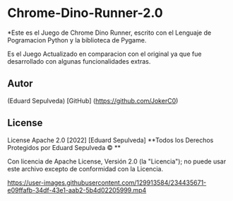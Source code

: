 # Chrome-Dino-Runner-2.0


*Este es el Juego de Chrome Dino Runner, escrito con el Lenguaje de Pogramacion 
Python y la biblioteca de Pygame.

Es el Juego Actualizado en comparacion con el original ya que fue desarrollado
con algunas funcionalidades extras.



## Autor

(Eduard Sepulveda)
[GitHub]  (https://github.com/JokerC0)




## License

License Apache 2.0 [2022] [Eduard Sepulveda]
**Todos los Derechos Protegidos por Eduard Sepulveda © **

Con licencia de Apache License, Versión 2.0 (la "Licencia");
no puede usar este archivo excepto de conformidad con la Licencia.




https://user-images.githubusercontent.com/129913584/234435671-e09ffafb-34df-43e1-aab2-5b4d02205999.mp4

